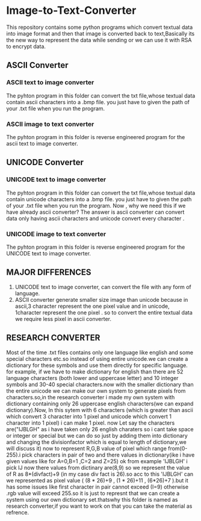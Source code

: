 # Image-to-Text-Converter
This repository contains some python programs which convert textual data into image format and then that image is converted back to text,Basically its the new way to represent the data while sending or we can use it with RSA to encrypt data.

## ASCII Converter
### ASCII text to image converter
The pyhton program in this folder can convert the txt file,whose textual data contain ascii characters into a .bmp file.
you just have to given the path of your .txt file when you run the program.

### ASCII image to text converter 
The pyhton program in this folder is reverse engineered program for the ascii text to image converter.

## UNICODE Converter
### UNICODE text to image converter
The pyhton program in this folder can convert the txt file,whose textual data contain unicode characters into a .bmp file.
you just have to given the path of your .txt file when you run the program.
Now , why we need this if we have already ascii converter?
The answer is ascii converter can convert data only having ascii characters and unicode convert every character .

### UNICODE image to text converter 
The pyhton program in this folder is reverse engineered program for the UNICODE text to image converter.

## MAJOR DIFFERENCES
1. UNICODE text to image converter, can convert the file with any form of language.
2. ASCII converter generate smaller size image than unicode because in ascii,3 character represent the one pixel value and in unicode, 1character represent the one pixel . so to convert the entire textual data we require less pixel in ascii converter.

## RESEARCH CONVERTER
Most of the time .txt files contains only one language like english and some special characters etc.so instead of using entire unicode.we can create a dictionary for these symbols and use them directly for specific language. for example, if we have to make dictionary for english than there are 52 language characters (both lower and uppercase letter) and 10 integer symbols and 30-40 special characters.now with the smaller dictionary than the entire unicode we can make our own system to generate pixels from characters.so,in the research converter i made my own system with dictionary containing only 26 uppercase english characters(we can expand dictionary).Now, In this sytem with 6 characters (which is greater than ascii which convert 3 character into 1 pixel and unicode which convert 1 character into 1 pixel) i can make 1 pixel. now Let say the characters are("IJBLGH" as i have taken only 26 english charaters so i cant take space or integer or special but we can do so just by adding them into dictionary and changing the divisionfactor which is equal to length of dictionary,we will discuss it) now to represent R,G,B value of pixel which range from(0-255).i pick characters in pair of two and there values in dictionary(ike i have given values like for A=0,B=1 ,C=2 and Z=25)
ok from example 'IJBLGH' i pick IJ now there values from dictinary are(8,9) so we represent the value of R as 8*(divfact)+9 (in my case div fact is 26).so acc to this 'IJBLGH' can we represented as pixel value ( (8 * 26)+9  , (1 * 26)+11  , (6*26)+7 ).but it has some issues like first character in pair cannot exceed (I=9) otherwise .rgb value will exceed 255.so it is just to represnt that  we can create a system using our own dictionary set.thatswhy this folder is named as research converter,if you want to work on that you can take the material as refrence. 
